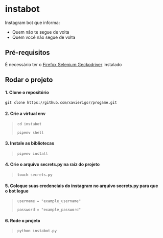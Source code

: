 # instabot
Instagram bot que informa:
- Quem não te segue de volta
- Quem você não segue de volta

## Pré-requisitos
É necessário ter o [Firefox Selenium Geckodriver](https://github.com/mozilla/geckodriver/releases) instalado

## Rodar o projeto

#### 1. Clone o repositório
`git clone https://github.com/xavierigor/progame.git`

#### 2. Crie a virtual env
> `cd instabot`
>
> `pipenv shell`

#### 3. Instale as bibliotecas
> `pipenv install`

#### 4. Crie o arquivo secrets.py na raíz do projeto
> `touch secrets.py`

#### 5. Coloque suas credenciais do instagram no arquivo secrets.py para que o bot logue
> `username = "example_username"`
>
> `password = "example_password"`

#### 6. Rode o projeto
> `python instabot.py`
